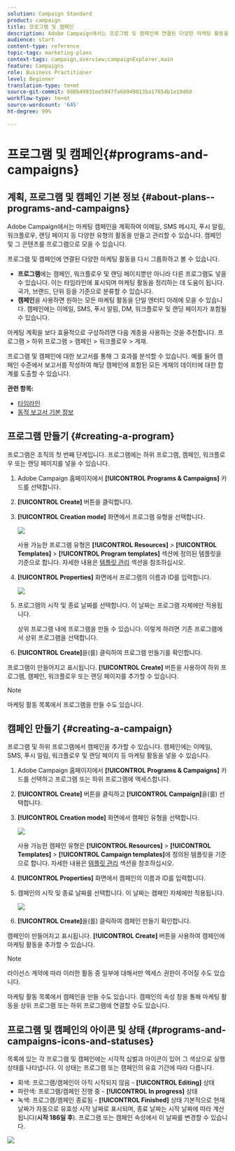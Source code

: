 ```yaml
---
solution: Campaign Standard
product: campaign
title: 프로그램 및 캠페인
description: Adobe Campaign에서는 프로그램 및 캠페인에 연결된 다양한 마케팅 활동을 그룹화하고 오케스트레이션할 수 있습니다. 프로그램 및 캠페인에 대한 보고서를 통해 그 효과를 분석할 수 있습니다.
audience: start
content-type: reference
topic-tags: marketing-plans
context-tags: campaign,overview;campaignExplorer,main
feature: Campaigns
role: Business Practitioner
level: Beginner
translation-type: tm+mt
source-git-commit: 088b49931ee5047fa6b949813ba17654b1e10d60
workflow-type: tm+mt
source-wordcount: '645'
ht-degree: 99%

---
```



# 프로그램 및 캠페인{#programs-and-campaigns}

## 계획, 프로그램 및 캠페인 기본 정보 {#about-plans--programs-and-campaigns}

Adobe Campaign에서는 마케팅 캠페인을 계획하여 이메일, SMS 메시지, 푸시 알림, 워크플로우, 랜딩 페이지 등 다양한 유형의 활동을 만들고 관리할 수 있습니다. 캠페인 및 그 콘텐츠를 프로그램으로 모을 수 있습니다.

프로그램 및 캠페인에 연결된 다양한 마케팅 활동을 다시 그룹화하고 볼 수 있습니다.

* **프로그램**&#x200B;에는 캠페인, 워크플로우 및 랜딩 페이지뿐만 아니라 다른 프로그램도 넣을 수 있습니다. 이는 타임라인에 표시되며 마케팅 활동을 정리하는 데 도움이 됩니다. 국가, 브랜드, 단위 등을 기준으로 분류할 수 있습니다.
* **캠페인**&#x200B;을 사용하면 원하는 모든 마케팅 활동을 단일 엔터티 아래에 모을 수 있습니다. 캠페인에는 이메일, SMS, 푸시 알림, DM, 워크플로우 및 랜딩 페이지가 포함될 수 있습니다.

마케팅 계획을 보다 효율적으로 구성하려면 다음 계층을 사용하는 것을 추천합니다. 프로그램 > 하위 프로그램 > 캠페인 > 워크플로우 > 게재.

프로그램 및 캠페인에 대한 보고서를 통해 그 효과를 분석할 수 있습니다. 예를 들어 캠페인 수준에서 보고서를 작성하여 해당 캠페인에 포함된 모든 게재의 데이터에 대한 합계를 도출할 수 있습니다.

**관련 항목:**

* [타임라인](../../start/using/timeline.md)
* [동적 보고서 기본 정보](../../reporting/using/about-dynamic-reports.md)

## 프로그램 만들기 {#creating-a-program}

프로그램은 조직의 첫 번째 단계입니다. 프로그램에는 하위 프로그램, 캠페인, 워크플로우 또는 랜딩 페이지를 넣을 수 있습니다.

1. Adobe Campaign 홈페이지에서 **[!UICONTROL Programs & Campaigns]** 카드를 선택합니다.
1. **[!UICONTROL Create]** 버튼을 클릭합니다.
1. **[!UICONTROL Creation mode]** 화면에서 프로그램 유형을 선택합니다.

   ![](assets/programs_and_campaigns_2.png)

   사용 가능한 프로그램 유형은 **[!UICONTROL Resources]** > **[!UICONTROL Templates]** > **[!UICONTROL Program templates]** 섹션에 정의된 템플릿을 기준으로 합니다. 자세한 내용은 [템플릿 관리](../../start/using/marketing-activity-templates.md) 섹션을 참조하십시오.

1. **[!UICONTROL Properties]** 화면에서 프로그램의 이름과 ID를 입력합니다.

   ![](assets/programs_and_campaigns_3.png)

1. 프로그램의 시작 및 종료 날짜를 선택합니다. 이 날짜는 프로그램 자체에만 적용됩니다.

   상위 프로그램 내에 프로그램을 만들 수 있습니다. 이렇게 하려면 기존 프로그램에서 상위 프로그램을 선택합니다.

1. **[!UICONTROL Create]**&#x200B;을(를) 클릭하여 프로그램 만들기를 확인합니다.

프로그램이 만들어지고 표시됩니다. **[!UICONTROL Create]** 버튼을 사용하여 하위 프로그램, 캠페인, 워크플로우 또는 랜딩 페이지를 추가할 수 있습니다.

>[!NOTE]
>
>마케팅 활동 목록에서 프로그램을 만들 수도 있습니다.

## 캠페인 만들기 {#creating-a-campaign}

프로그램 및 하위 프로그램에서 캠페인을 추가할 수 있습니다. 캠페인에는 이메일, SMS, 푸시 알림, 워크플로우 및 랜딩 페이지 등 마케팅 활동을 넣을 수 있습니다.

1. Adobe Campaign 홈페이지에서 **[!UICONTROL Programs & Campaigns]** 카드를 선택하고 프로그램 또는 하위 프로그램에 액세스합니다.
1. **[!UICONTROL Create]** 버튼을 클릭하고 **[!UICONTROL Campaign]**&#x200B;을(를) 선택합니다.
1. **[!UICONTROL Creation mode]** 화면에서 캠페인 유형을 선택합니다.

   ![](assets/programs_and_campaigns_7.png)

   사용 가능한 캠페인 유형은 **[!UICONTROL Resources]** > **[!UICONTROL Templates]** > **[!UICONTROL Campaign templates]**&#x200B;에 정의된 템플릿을 기준으로 합니다. 자세한 내용은 [템플릿 관리](../../start/using/marketing-activity-templates.md) 섹션을 참조하십시오.

1. **[!UICONTROL Properties]** 화면에서 캠페인의 이름과 ID를 입력합니다.
1. 캠페인의 시작 및 종료 날짜를 선택합니다. 이 날짜는 캠페인 자체에만 적용됩니다.

   ![](assets/programs_and_campaigns_8.png)

1. **[!UICONTROL Create]**&#x200B;을(를) 클릭하여 캠페인 만들기 확인합니다.

캠페인이 만들어지고 표시됩니다. **[!UICONTROL Create]** 버튼을 사용하여 캠페인에 마케팅 활동을 추가할 수 있습니다.

>[!NOTE]
>
>라이선스 계약에 따라 이러한 활동 중 일부에 대해서만 액세스 권한이 주어질 수도 있습니다.

마케팅 활동 목록에서 캠페인을 만들 수도 있습니다. 캠페인의 속성 창을 통해 마케팅 활동을 상위 프로그램 또는 하위 프로그램에 연결할 수도 있습니다.

## 프로그램 및 캠페인의 아이콘 및 상태 {#programs-and-campaigns-icons-and-statuses}

목록에 있는 각 프로그램 및 캠페인에는 시각적 심벌과 아이콘이 있어 그 색상으로 실행 상태를 나타냅니다. 이 상태는 프로그램 또는 캠페인의 유효 기간에 따라 다릅니다.

* 회색: 프로그램/캠페인이 아직 시작되지 않음 - **[!UICONTROL Editing]** 상태
* 파란색: 프로그램/캠페인 진행 중 - **[!UICONTROL In progress]** 상태
* 녹색: 프로그램/캠페인 종료됨 - **[!UICONTROL Finished]** 상태 기본적으로 현재 날짜가 자동으로 유효성 시작 날짜로 표시되며, 종료 날짜는 시작 날짜에 따라 계산됩니다(**시작 186일 후**). 프로그램 또는 캠페인 속성에서 이 날짜를 변경할 수 있습니다.

![](assets/programs_and_campaigns.png)

